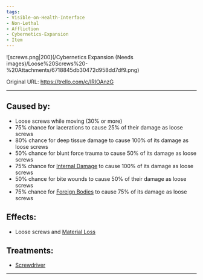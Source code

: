 ```yaml
---
tags:
- Visible-on-Health-Interface
- Non-Lethal
- Affliction
- Cybernetics-Expansion
- Item
---
```


![screws.png\|200](/Cybernetics Expansion (Needs images)/Loose%20Screws%20-%20Attachments/6718845db30472d958dd7df9.png)

Original URL: https://trello.com/c/lRIOAnzG

---

## Caused by:

- Loose screws while moving (30% or more)
- 75% chance for lacerations to cause 25% of their damage as loose screws
- 80% chance for deep tissue damage to cause 100% of its damage as loose screws
- 50% chance for blunt force trauma to cause 50% of its damage as loose screws
- 75% chance for [Internal Damage](../Any%20bodypart/archived/Internal%20Damage.md)  to cause 100% of its damage as loose screws
- 50% chance for bite wounds to cause 50% of their damage as loose screws
- 75% chance for [Foreign Bodies](../Any%20bodypart/Foreign%20Bodies.md)  to cause 75% of its damage as loose screws

## Effects:

- Loose screws and [Material Loss](Material%20Loss.md)

## Treatments:

- [Screwdriver](Screwdriver.md)

---

